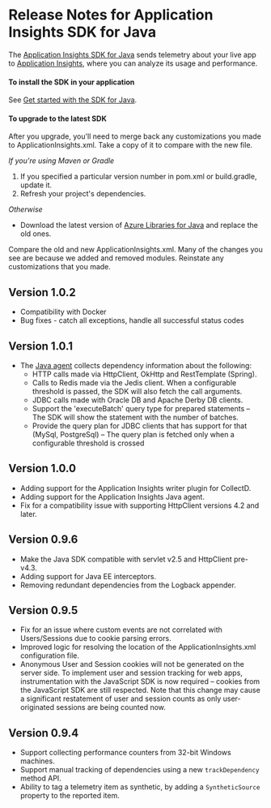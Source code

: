 <properties 
	pageTitle="Release notes for Application Insights for Java" 
	description="The latest updates for Java SDK." 
	services="application-insights" 
    documentationCenter=""
	authors="alancameronwills" 
	manager="douge"/>
<tags 
	ms.service="application-insights" 
	ms.workload="tbd" 
	ms.tgt_pltfrm="ibiza" 
	ms.devlang="na" 
	ms.topic="article" 
	ms.date="09/21/2015" 
	ms.author="awills"/>
 
# Release Notes for Application Insights SDK for Java

The [Application Insights SDK for Java](app-insights-java-get-started.md) sends telemetry about your live app to [Application Insights](http://azure.microsoft.com/services/application-insights/), where you can analyze its usage and performance.

#### To install the SDK in your application

See [Get started with the SDK for Java](app-insights-java-get-started.md).

#### To upgrade to the latest SDK 

After you upgrade, you'll need to merge back any customizations you made to ApplicationInsights.xml. Take a copy of it to compare with the new file.

*If you're using Maven or Gradle*

1. If you specified a particular version number in pom.xml or build.gradle, update it.
2. Refresh your project's dependencies.

*Otherwise*

* Download the latest version of [Azure Libraries for Java](http://dl.msopentech.com/lib/PackageForWindowsAzureLibrariesForJava.html) and replace the old ones. 
 
Compare the old and new ApplicationInsights.xml. Many of the changes you see are because we added and removed modules. Reinstate any customizations that you made.

## Version 1.0.2

- Compatibility with Docker
- Bug fixes - catch all exceptions, handle all successful status codes

## Version 1.0.1
- The [Java agent](app-insights-java-agent.md) collects dependency information about the following:
	- HTTP calls made via HttpClient, OkHttp and RestTemplate (Spring).
	- Calls to Redis made via the Jedis client. When a configurable threshold is passed, the SDK will also fetch the call arguments.
	- JDBC calls made with Oracle DB and Apache Derby DB clients.
	- Support the 'executeBatch' query type for prepared statements – The SDK will show the statement with the number of batches.
	- Provide the query plan for JDBC clients that has support for that (MySql, PostgreSql) – The query plan is fetched only when a configurable threshold is crossed

## Version 1.0.0
- Adding support for the Application Insights writer plugin for CollectD.
- Adding support for the Application Insights Java agent.
- Fix for a compatibility issue with supporting HttpClient versions 4.2 and later.

## Version 0.9.6
- Make the Java SDK compatible with servlet v2.5 and HttpClient pre-v4.3.
- Adding support for Java EE interceptors.
- Removing redundant dependencies from the Logback appender.

## Version 0.9.5  

- Fix for an issue where custom events are not correlated with Users/Sessions due to cookie parsing errors.  
- Improved logic for resolving the location of the ApplicationInsights.xml configuration file.
- Anonymous User and Session cookies will not be generated on the server side. To implement user and session tracking for web apps, instrumentation with the JavaScript SDK is now required – cookies from the JavaScript SDK are still respected. Note that this change may cause a significant restatement of user and session counts as only user-originated sessions are being counted now.

## Version 0.9.4

- Support collecting performance counters from 32-bit Windows machines.
- Support manual tracking of dependencies using a new ```trackDependency``` method API.
- Ability to tag a telemetry item as synthetic, by adding a ```SyntheticSource``` property to the reported item.
 
